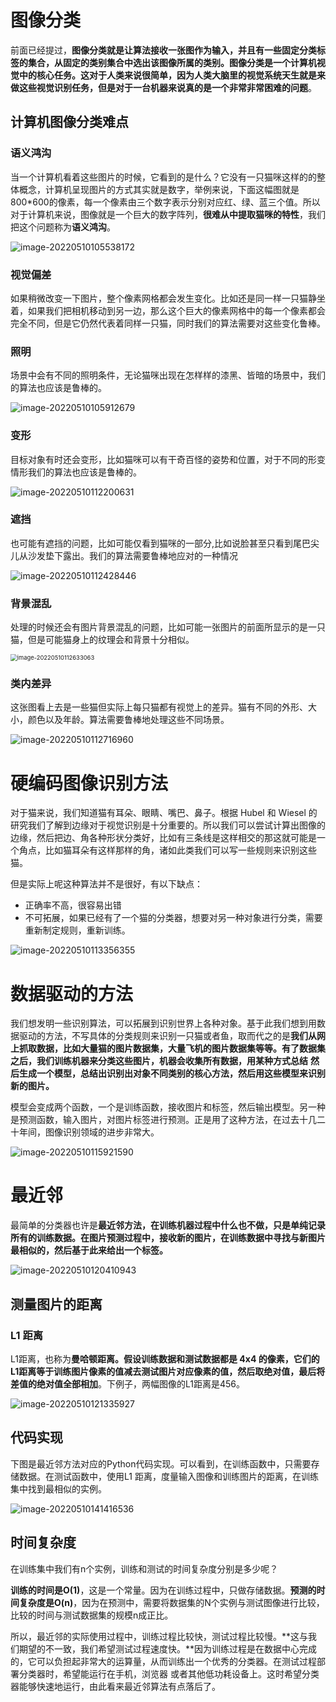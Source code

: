 # 图像分类

前面已经提过，**图像分类就是让算法接收一张图作为输入，并且有一些固定分类标签的集合，从固定的类别集合中选出该图像所属的类别。**图像分类是一个计算机视觉中的核心任务。这对于人类来说很简单，因为人类大脑里的视觉系统天生就是来做这些视觉识别任务，但是**对于一台机器来说真的是一个非常非常困难的问题**。

## 计算机图像分类难点

### 语义鸿沟

当一个计算机看着这些图片的时候，它看到的是什么？它没有一只猫咪这样的的整体概念，计算机呈现图片的方式其实就是数字，举例来说，下面这幅图就是800*600的像素，每一个像素由三个数字表示分别对应红、绿、蓝三个值。所以对于计算机来说，图像就是一个巨大的数字阵列，**很难从中提取猫咪的特性**，我们把这个问题称为**语义鸿沟**。

![image-20220510105538172](https://raw.githubusercontent.com/verfallen/gallery/master/cs231n-2017-notes/image-20220510105538172.png)

### 视觉偏差

如果稍微改变一下图片，整个像素网格都会发生变化。比如还是同一样一只猫静坐着，如果我们把相机移动到另一边，那么这个巨大的像素网格中的每一个像素都会完全不同，但是它仍然代表着同样一只猫，同时我们的算法需要对这些变化鲁棒。

### 照明

场景中会有不同的照明条件，无论猫咪出现在怎样样的漆黑、皆暗的场景中，我们的算法也应该是鲁棒的。

![image-20220510105912679](https://raw.githubusercontent.com/verfallen/gallery/master/cs231n-2017-notes/image-20220510105912679.png)



### 变形

目标对象有时还会变形，比如猫咪可以有干奇百怪的姿势和位置，对于不同的形变情形我们的算法也应该是鲁棒的。

![image-20220510112200631](https://raw.githubusercontent.com/verfallen/gallery/master/cs231n-2017-notes/image-20220510112200631.png)

### 遮挡

也可能有遮挡的问题，比如可能仅看到猫咪的一部分,比如说脸甚至只看到尾巴尖儿从沙发垫下露出。我们的算法需要鲁棒地应对的一种情况

![image-20220510112428446](https://raw.githubusercontent.com/verfallen/gallery/master/cs231n-2017-notes/image-20220510112428446.png)

### 背景混乱

处理的时候还会有图片背景混乱的问题，比如可能一张图片的前面所显示的是一只猫，但是可能猫身上的纹理会和背景十分相似。

<img src="https://raw.githubusercontent.com/verfallen/gallery/master/cs231n-2017-notes/image-20220510112633063.png" alt="image-20220510112633063" style="zoom:67%;" />

### 类内差异

这张图看上去是一些猫但实际上每只猫都有视觉上的差异。猫有不同的外形、大小，颜色以及年龄。算法需要鲁棒地处理这些不同场景。

![image-20220510112716960](https://raw.githubusercontent.com/verfallen/gallery/master/cs231n-2017-notes/image-20220510112716960.png)

# 硬编码图像识别方法

对于猫来说，我们知道猫有耳朵、眼睛、嘴巴、鼻子。根据 Hubel 和 Wiesel 的研究我们了解到边缘对于视觉识别是十分重要的。所以我们可以尝试计算出图像的边缘，然后把边、角各种形状分类好，比如有三条线是这样相交的那这就可能是一个角点，比如猫耳朵有这样那样的角，诸如此类我们可以写一些规则来识别这些猫。

但是实际上呢这种算法并不是很好，有以下缺点：

+ 正确率不高，很容易出错
+ 不可拓展，如果已经有了一个猫的分类器，想要对另一种对象进行分类，需要重新制定规则，重新训练。

![image-20220510113356355](https://raw.githubusercontent.com/verfallen/gallery/master/cs231n-2017-notes/image-20220510113356355.png)

# 数据驱动的方法

我们想发明一些识别算法，可以拓展到识别世界上各种对象。基于此我们想到用数据驱动的方法，不写具体的分类规则来识别一只猫或者鱼，取而代之的是**我们从网上抓取数据，比如大量猫的图片数据集，大量飞机的图片数据集等等。有了数据集之后，我们训练机器来分类这些图片，机器会收集所有数据，用某种方式总结**
**然后生成一个模型，总结出识别出对象不同类别的核心方法，然后用这些模型来识别新的图片。**

模型会变成两个函数，一个是训练函数，接收图片和标签，然后输出模型。另一种是预测函数，输入图片，对图片标签进行预测。正是用了这种方法，在过去十几二十年间，图像识别领域的进步非常大。

![image-20220510115921590](https://raw.githubusercontent.com/verfallen/gallery/master/cs231n-2017-notes/image-20220510115921590.png)

# 最近邻

最简单的分类器也许是**最近邻方法，在训练机器过程中什么也不做，只是单纯记录所有的训练数据。在图片预测过程中，接收新的图片，在训练数据中寻找与新图片最相似的，然后基于此来给出一个标签。**

![image-20220510120410943](https://raw.githubusercontent.com/verfallen/gallery/master/cs231n-2017-notes/image-20220510120410943.png)

##  测量图片的距离

### L1 距离

 L1距离，也称为**曼哈顿距离。假设训练数据和测试数据都是 4x4 的像素，它们的L1距离等于训练图片像素的值减去测试图片对应像素的值，然后取绝对值，最后将差值的绝对值全部相加**。下例子，两幅图像的L1距离是456。

![image-20220510121335927](https://raw.githubusercontent.com/verfallen/gallery/master/cs231n-2017-notes/image-20220510121335927.png)

## 代码实现

下图是最近邻方法对应的Python代码实现。可以看到，在训练函数中，只需要存储数据。在测试函数中，使用L1 距离，度量输入图像和训练图片的距离，在训练集中找到最相似的实例。

![image-20220510141416536](https://raw.githubusercontent.com/verfallen/gallery/master/cs231n-2017-notes/image-20220510141416536.png)

## 时间复杂度

在训练集中我们有n个实例，训练和测试的时间复杂度分别是多少呢？

**训练的时间是O(1)**，这是一个常量。因为在训练过程中，只做存储数据。**预测的时间复杂度是O(n)**，因为在预测中，需要将数据集的N个实例与测试图像进行比较，比较的时间与测试数据集的规模n成正比。

所以，最近邻的实际使用过程中，训练过程比较快，测试过程比较慢。**这与我们期望的不一致，我们希望测试过程速度快。**因为训练过程是在数据中心完成的，它可以负担起非常大的运算量，从而训练出一个优秀的分类器。在测试过程部署分类器时，希望能运行在手机，浏览器 或者其他低功耗设备上。这时希望分类器能够快速地运行，由此看来最近邻算法有点落后了。




